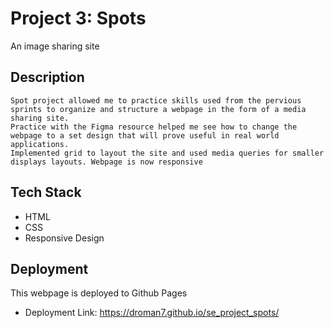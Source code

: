 # Project 3: Spots

An image sharing site

## Description
    Spot project allowed me to practice skills used from the pervious sprints to organize and structure a webpage in the form of a media sharing site.
    Practice with the Figma resource helped me see how to change the webpage to a set design that will prove useful in real world applications.
    Implemented grid to layout the site and used media queries for smaller displays layouts. Webpage is now responsive 

## Tech Stack
- HTML
- CSS
- Responsive Design

## Deployment

This webpage is deployed to Github Pages

- Deployment Link: https://droman7.github.io/se_project_spots/